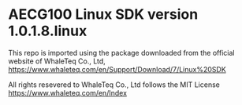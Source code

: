 # AECG100 Linux SDK version 1.0.1.8.linux

This repo is imported using the package downloaded from the official website of WhaleTeq Co., Ltd, 
https://www.whaleteq.com/en/Support/Download/7/Linux%20SDK

All rights resevered to WhaleTeq Co., Ltd follows the MIT License
https://www.whaleteq.com/en/Index
